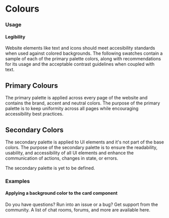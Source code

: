 # Colours

### Usage

#### Legibility

Website elements like text and icons should meet accesibility standards when used against colored backgrounds. The following swatches contain a sample of each of the primary palette colors, along with recommendations for its usage and the acceptable contrast guidelines when coupled with text.

## Primary Colours

The primary palette is applied across every page of the website and contains the brand, accent and neutral colors. The purpose of the primary palette is to keep uniformity across all pages while encouraging accessibility best practices.

<div class="layout">
  <ColorPallet class="lg:col-2" @color="#E04E39" @name="Brand" @variable="--color-brand" @class-name="bg-brand"/>
  <ColorPallet class="lg:col-2" @color="#FFFFFF" @name="White" @variable="--color-white" @class-name="bg-dark" />
  <ColorPallet class="lg:col-2" @color="#F4F6F8" @name="Gray 100" @variable="--color-gray-100" @class-name="bg-dark" />
  <ColorPallet class="lg:col-2" @color="#EBEEF2" @name="Gray 200" @variable="--color-gray-200" @class-name="bg-dark" />
  <ColorPallet class="lg:col-2" @color="#DCE0E6" @name="Gray 300" @variable="--color-gray-300" @class-name="bg-dark" />
  <ColorPallet class="lg:col-2" @color="#BEC4CC" @name="Gray 400" @variable="--color-gray-400" @class-name="bg-dark" />
  <ColorPallet class="lg:col-2" @color="#8F949F" @name="Gray 500" @variable="--color-gray-500" @class-name="bg-dark" />
  <ColorPallet class="lg:col-2" @color="#6A707A" @name="Gray 600" @variable="--color-gray-600" @class-name="bg-light" />
  <ColorPallet class="lg:col-2" @color="#42474F" @name="Gray 700" @variable="--color-gray-700" @class-name="bg-light" />
  <ColorPallet class="lg:col-2" @color="#2B2D34" @name="Gray 800" @variable="--color-gray-800" @class-name="bg-light" />
  <ColorPallet class="lg:col-2" @color="#1C1E24" @name="Gray 900" @variable="--color-gray-900" @class-name="bg-light" />
  <ColorPallet class="lg:col-2" @color="#000000" @name="Black" @variable="--color-black" @class-name="bg-light" />
</div>

## Secondary Colors

The secondary palette is applied to UI elements and it's not part of the base colors. The purpose of the secondary palette is to ensure the readability, usability, and accessibility of all UI elements and enhance the communication of actions, changes in state, or errors.

The secondary palette is yet to be defined.

### Examples

#### Applying a background color to the card component

<div class="card bg-info">
  <div class="card-content">
  Do you have questions? Run into an issue or a bug? Get support from the community. A list of chat rooms, forums, and more are available here.
  </div>
</div>
